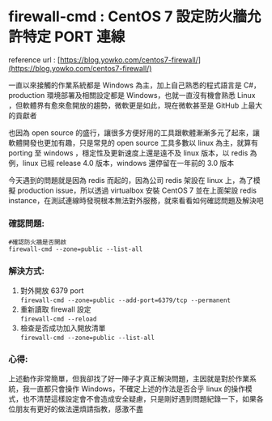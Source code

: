 # firewall-cmd : CentOS 7 設定防火牆允許特定 PORT 連線

reference url : [https://blog.yowko.com/centos7-firewall/](https://blog.yowko.com/centos7-firewall/)

一直以來接觸的作業系統都是 Windows 為主，加上自己熟悉的程式語言是 C#，production 環境部署及相關設定都是 Windows，也就一直沒有機會熟悉 Linux ，但軟體界有愈來愈開放的趨勢，微軟更是如此，現在微軟甚至是 GitHub 上最大的貢獻者

也因為 open source 的盛行，讓很多方便好用的工具跟軟體漸漸多元了起來，讓軟體開發也更加有趣，只是常見的 open source 工具多數以 linux 為主，就算有 porting 至 windows ，穩定性及更新速度上還是遠不及 linux 版本，以 redis 為例，linux 已經 release 4.0 版本，windows 還停留在一年前的 3.0 版本

今天遇到的問題就是因為 redis 而起的，因為公司 redis 架設在 linux 上，為了模擬 production issue，所以透過 virtualbox 安裝 CentOS 7 並在上面架設 redis instance，在測試連線時發現根本無法對外服務，就來看看如何確認問題及解決吧

### 確認問題:

```
#確認防火牆是否開啟
firewall-cmd --zone=public --list-all
```

### 解決方式:
1. 對外開放 6379 port  
    `firewall-cmd --zone=public --add-port=6379/tcp --permanent`
2. 重新讀取 firewall 設定  
    `firewall-cmd --reload`
3. 檢查是否成功加入開放清單  
    `firewall-cmd --zone=public --list-all`

### 心得:

上述動作非常簡單，但我卻找了好一陣子才真正解決問題，主因就是對於作業系統，我一直都只會操作 Windows，不確定上述的作法是否合乎 linux 的操作模式，也不清楚這樣設定會不會造成安全疑慮，只是剛好遇到問題紀錄一下，如果各位朋友有更好的做法還煩請指教，感激不盡
